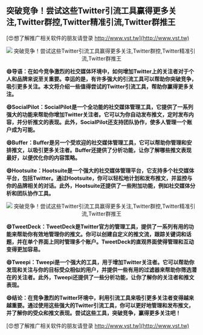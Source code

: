 ## **突破竞争！尝试这些Twitter引流工具赢得更多关注,Twitter群控,Twitter精准引流,Twitter群推王**

[😍想了解推广相关软件的朋友请登录 http://www.vst.tw](http://www.vst.tw)

 <center><img src="https://vst.tw/MP4/tuiguang/png/8.png" alt="突破竞争！尝试这些Twitter引流工具赢得更多关注,Twitter群控,Twitter精准引流,Twitter群推王"></center>

**😄导语：在如今竞争激烈的社交媒体环境中，如何增加Twitter上的关注者对于个人和品牌来说至关重要。幸运的是，有许多强大的引流工具可以帮助你突破竞争，吸引更多关注。本文将介绍一些值得尝试的Twitter引流工具，帮助你赢得更多关注。**

**😄SocialPilot：SocialPilot是一个全功能的社交媒体管理工具，它提供了一系列强大的功能来帮助你增加Twitter关注者。它可以为你自动发布推文，定时发布内容，并分析推文的表现。此外，SocialPilot还支持团队协作，使多人管理一个账户成为可能。**

**😄Buffer：Buffer是另一个受欢迎的社交媒体管理工具，它可以帮助你管理和安排推文，以吸引更多关注者。Buffer还提供了分析功能，让你了解哪些推文表现最好，以便优化你的内容策略。**

**😄Hootsuite：Hootsuite是一个强大的社交媒体管理平台，它支持多个社交媒体平台，包括Twitter。通过Hootsuite，你可以轻松地计划和发布推文，并监控与你的品牌相关的对话。此外，Hootsuite还提供了一些附加功能，例如社交媒体分析和团队协作工具。**

 <center><img src="https://vst.tw/MP4/tuiguang/png/0.png" alt="突破竞争！尝试这些Twitter引流工具赢得更多关注,Twitter群控,Twitter精准引流,Twitter群推王"></center>

**😄TweetDeck：TweetDeck是Twitter官方的管理工具，提供了一系列有用的功能来帮助你有效地管理你的推文。你可以创建自定义的推文流，跟踪关键词和话题，并在单个界面上同时管理多个账户。TweetDeck的直观界面使得管理和互动变得更加容易。**

**😄Tweepi：Tweepi是一个强大的工具，用于增加Twitter关注者。它可以帮助你发现和关注与你的目标受众相似的用户，并提供一些有用的过滤器来帮助你筛选潜在的关注者。此外，Tweepi还提供了一些分析功能，让你了解你的关注者和推文表现。**

**😄结论：在竞争激烈的Twitter环境中，利用引流工具来吸引更多关注者变得越来越重要。通过使用这些强大的Twitter引流工具，你可以更好地管理和发布推文，并了解你的受众和推文表现。尝试这些工具，突破竞争，赢得更多关注吧！**

[😍想了解推广相关软件的朋友请登录 http://www.vst.tw](http://www.vst.tw)




